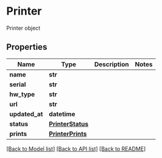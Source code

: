 # Printer

Printer object
## Properties
Name | Type | Description | Notes
------------ | ------------- | ------------- | -------------
**name** | **str** |  | 
**serial** | **str** |  | 
**hw_type** | **str** |  | 
**url** | **str** |  | 
**updated_at** | **datetime** |  | 
**status** | [**PrinterStatus**](PrinterStatus.md) |  | 
**prints** | [**PrinterPrints**](PrinterPrints.md) |  | 

[[Back to Model list]](../README.md#documentation-for-models) [[Back to API list]](../README.md#documentation-for-api-endpoints) [[Back to README]](../README.md)


